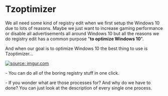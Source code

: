 # Tzoptimizer
<p>We all need some kind of registry edit when we first setup the Windows 10 due to lots of reasons. Maybe we just want to increase gaming performance or disable all advertisements all around Windows 10 but all the reasons we do registry edit has a common purpose "<b>to optimize Windows 10</b>".</p>
<p>And when our goal is to optimize Windows 10 the best thing to use is Tzoptimizer...</p>
<p><a href="#"><img src="https://i.imgur.com/vTQsShu.png" title="source: imgur.com"/></a></p>
<p>- You can do all of the boring registry stuff in one click.</p>
<p>- If you wonder what are those processes for? And why do we have to done? You can just look at the description of every single one process.</p>
